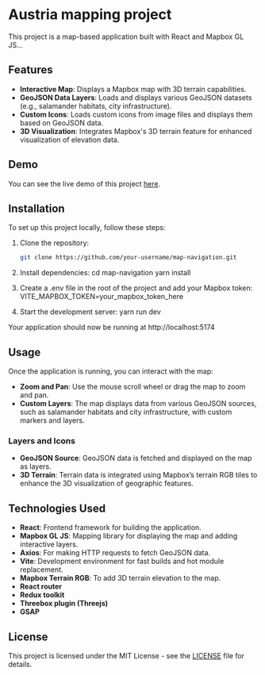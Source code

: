 # Austria mapping project

This project is a map-based application built with React and Mapbox GL JS...

## Features

- **Interactive Map**: Displays a Mapbox map with 3D terrain capabilities.
- **GeoJSON Data Layers**: Loads and displays various GeoJSON datasets (e.g., salamander habitats, city infrastructure).
- **Custom Icons**: Loads custom icons from image files and displays them based on GeoJSON data.
- **3D Visualization**: Integrates Mapbox's 3D terrain feature for enhanced visualization of elevation data.

## Demo

You can see the live demo of this project [here](#).

## Installation

To set up this project locally, follow these steps:

1. Clone the repository:

    ```bash
    git clone https://github.com/your-username/map-navigation.git
2. Install dependencies:
    cd map-navigation
    yarn install
3. Create a .env file in the root of the project and add your Mapbox token:
    VITE_MAPBOX_TOKEN=your_mapbox_token_here
4. Start the development server:
    yarn run dev

Your application should now be running at http://localhost:5174

## Usage

Once the application is running, you can interact with the map:

- **Zoom and Pan**: Use the mouse scroll wheel or drag the map to zoom and pan.
- **Custom Layers**: The map displays data from various GeoJSON sources, such as salamander habitats and city infrastructure, with custom markers and layers.

### Layers and Icons

- **GeoJSON Source**: GeoJSON data is fetched and displayed on the map as layers.
- **3D Terrain**: Terrain data is integrated using Mapbox’s terrain RGB tiles to enhance the 3D visualization of geographic features.

## Technologies Used

- **React**: Frontend framework for building the application.
- **Mapbox GL JS**: Mapping library for displaying the map and adding interactive layers.
- **Axios**: For making HTTP requests to fetch GeoJSON data.
- **Vite**: Development environment for fast builds and hot module replacement.
- **Mapbox Terrain RGB**: To add 3D terrain elevation to the map.
- **React router**
- **Redux toolkit**
- **Threebox plugin (Threejs)**
- **GSAP**

## License

This project is licensed under the MIT License - see the [LICENSE](LICENSE) file for details.

